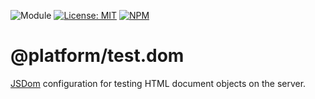 ![Module](https://img.shields.io/badge/%40platform-test.dom-%23EA4E7E.svg)
[![License: MIT](https://img.shields.io/badge/license-MIT-blue.svg)](https://opensource.org/licenses/MIT)
[![NPM](https://img.shields.io/npm/v/@platform/test.dom.svg?colorB=blue&style=flat)](https://www.npmjs.com/package/@platform/test.dom)

# @platform/test.dom
[JSDom](https://github.com/jsdom/jsdom) configuration for testing HTML document objects on the server.


